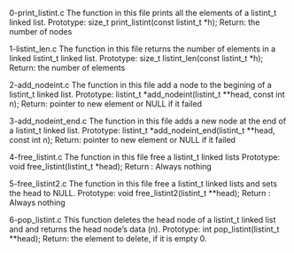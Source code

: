 0-print_listint.c
The function in this file prints all the elements of a listint_t linked list.
Prototype: size_t print_listint(const listint_t *h);
Return: the number of nodes

1-listint_len.c
The function in this file returns the number of elements in a linked listint_t linked list.
Prototype: size_t listint_len(const listint_t *h);
Return: the number of elements

2-add_nodeint.c
The function in this file add a node to the begining of a listint_t linked list.
Prototype: listint_t *add_nodeint(listint_t **head, const int n);
Return: pointer to new element or NULL if it failed

3-add_nodeint_end.c
The function in this file adds a new node at the end of a listint_t linked list.
Prototype: listint_t *add_nodeint_end(listint_t **head, const int n);
Return: pointer to new element or NULL if it failed

4-free_listint.c
The function in this file free a listint_t linked lists
Prototype: void free_listint(listint_t *head);
Return : Always nothing

5-free_listint2.c
The function in this file free a listint_t linked lists and sets the head to NULL.
Prototype: void free_listint2(listint_t **head);
Return : Always nothing

6-pop_listint.c 
This function deletes the head node of a listint_t linked list and and returns the head node’s data (n).
Prototype: int pop_listint(listint_t **head);
Return: the element to delete, if it is empty 0.


